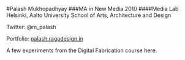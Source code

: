 #Palash Mukhopadhyay
###MA in New Media 2010
####Media Lab Helsinki, Aalto University School of Arts, Architecture and Design

Twitter: @m_palash

Portfolio: [palash.ragadesign.in](http://palash.ragadesign.in)

A few experiments from the Digital Fabrication course here.